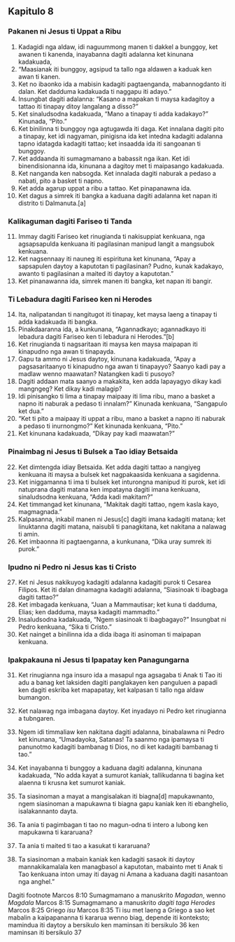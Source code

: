 Kapitulo 8
----------

### Pakanen ni Jesus ti Uppat a Ribu

1. Kadagidi nga aldaw, idi naguummong manen ti dakkel a bunggoy, ket awanen ti kanenda, inayabanna dagiti adalanna ket kinunana kadakuada,
2. “Maasianak iti bunggoy, agsipud ta tallo nga aldawen a kaduak ken awan ti kanen.
3. Ket no ibaonko ida a mabisin kadagiti pagtaenganda, mabannogdanto iti dalan. Ket dadduma kadakuada ti naggapu iti adayo.”
4. Insungbat dagiti adalanna: “Kasano a mapakan ti maysa kadagitoy a tattao iti tinapay ditoy langalang a disso?”
5. Ket sinaludsodna kadakuada, “Mano a tinapay ti adda kadakayo?” Kinunada, “Pito.”
6. Ket binilinna ti bunggoy nga agtugawda iti daga. Ket innalana dagiti pito a tinapay, ket idi nagyaman, pinigisna ida ket intedna kadagiti adalanna tapno idatagda kadagiti tattao; ket insaadda ida iti sangoanan ti bunggoy.
7. Ket addaanda iti sumagmamano a babassit nga ikan. Ket idi binendisionanna ida, kinunana a dagitoy met ti maipasango kadakuada.
8. Ket nanganda ken nabsogda. Ket innalada dagiti naburak a pedaso a nabati, pito a basket ti napno.
9. Ket adda agarup uppat a ribu a tattao. Ket pinapanawna ida.
10. Ket dagus a simrek iti bangka a kaduana dagiti adalanna ket napan iti distrito ti Dalmanuta.[a]

### Kalikaguman dagiti Fariseo ti Tanda

11. Immay dagiti Fariseo ket rinugianda ti nakisuppiat kenkuana, nga agsapsapulda kenkuana iti pagilasinan manipud langit a mangsubok kenkuana.
12. Ket nagsennaay iti nauneg iti espirituna ket kinunana, “Apay a sapsapulen daytoy a kaputotan ti pagilasinan? Pudno, kunak kadakayo, awanto ti pagilasinan a maited iti daytoy a kaputotan.”
13. Ket pinanawanna ida, simrek manen iti bangka, ket napan iti bangir.

### Ti Lebadura dagiti Fariseo ken ni Herodes

14. Ita, nalipatandan ti nangitugot iti tinapay, ket maysa laeng a tinapay ti adda kadakuada iti bangka.
15. Pinakdaaranna ida, a kunkunana, “Agannadkayo; agannadkayo iti lebadura dagiti Fariseo ken ti lebadura ni Herodes.”[b]
16. Ket rinugianda ti nagsaritaan iti maysa ken maysa maipapan iti kinapudno nga awan ti tinapayda.
17. Gapu ta ammo ni Jesus daytoy, kinunana kadakuada, “Apay a pagsasaritaanyo ti kinapudno nga awan ti tinapayyo? Saanyo kadi pay a madlaw wenno maawatan? Natangken kadi ti pusoyo?
18. Dagiti addaan mata saanyo a makakita, ken adda lapayagyo dikay kadi mangngeg? Ket dikay kadi malagip?
19. Idi pinisangko ti lima a tinapay maipaay iti lima ribu, mano a basket a napno iti naburak a pedaso ti innalam?” Kinunada kenkuana, “Sangapulo ket dua.”
20. “Ket ti pito a maipaay iti uppat a ribu, mano a basket a napno iti naburak a pedaso ti inurnongmo?” Ket kinunada kenkuana, “Pito.”
21. Ket kinunana kadakuada, “Dikay pay kadi maawatan?”

### Pinaimbag ni Jesus ti Bulsek a Tao idiay Betsaida

22. Ket dimtengda idiay Betsaida. Ket adda dagiti tattao a nangiyeg kenkuana iti maysa a bulsek ket nagpakaasida kenkuana a sagidenna.
23. Ket iniggamanna ti ima ti bulsek ket inturongna manipud iti purok, ket idi natuprana dagiti matana ken impatayna dagiti imana kenkuana, sinaludsodna kenkuana, “Adda kadi makitam?”
24. Ket timmangad ket kinunana, “Makitak dagiti tattao, ngem kasla kayo, magmagnada.”
25. Kalpasanna, inkabil manen ni Jesus[c] dagiti imana kadagiti matana; ket linuktanna dagiti matana, naisubli ti panagkitana, ket nakitana a nalawag ti amin.
26. Ket imbaonna iti pagtaenganna, a kunkunana, “Dika uray sumrek iti purok.”

### Ipudno ni Pedro ni Jesus kas ti Cristo

27. Ket ni Jesus nakikuyog kadagiti adalanna kadagiti purok ti Cesarea Filipos. Ket iti dalan dinamagna kadagiti adalanna, “Siasinoak ti ibagbaga dagiti tattao?”
28. Ket imbagada kenkuana, “Juan a Mammautisar; ket kuna ti dadduma, Elias; ken dadduma, maysa kadagiti mammadto.”
29. Insaludsodna kadakuada, “Ngem siasinoak ti ibagbagayo?” Insungbat ni Pedro kenkuana, “Sika ti Cristo.”
30. Ket nainget a binilinna ida a dida ibaga iti asinoman ti maipapan kenkuana.

### Ipakpakauna ni Jesus ti Ipapatay ken Panagungarna

31. Ket rinugianna nga insuro ida a masapul nga agsagaba ti Anak ti Tao iti adu a banag ket laksiden dagiti panglakayen ken panguluen a papadi ken dagiti eskriba ket mapapatay, ket kalpasan ti tallo nga aldaw bumangon.
32. Ket nalawag nga imbagana daytoy. Ket inyadayo ni Pedro ket rinugianna a tubngaren.
33. Ngem idi timmaliaw ken nakitana dagiti adalanna, binabalawna ni Pedro ket kinunana, “Umadayoka, Satanas! Ta saanmo nga ipamaysa ti panunotmo kadagiti bambanag ti Dios, no di ket kadagiti bambanag ti tao.”

34. Ket inayabanna ti bunggoy a kaduana dagiti adalanna, kinunana kadakuada, “No adda kayat a sumurot kaniak, tallikudanna ti bagina ket alaenna ti krusna ket sumurot kaniak.
35. Ta siasinoman a mayat a mangisalakan iti biagna[d] mapukawnanto, ngem siasinoman a mapukawna ti biagna gapu kaniak ken iti ebanghelio, isalakannanto dayta.
36. Ta ania ti pagimbagan ti tao no magun-odna ti intero a lubong ken mapukawna ti kararuana?
37. Ta ania ti maited ti tao a kasukat ti kararuana?
38. Ta siasinoman a mabain kaniak ken kadagiti sasaok iti daytoy mannakikamalala ken managbasol a kaputotan, mabainto met ti Anak ti Tao kenkuana inton umay iti dayag ni Amana a kaduana dagiti nasantoan nga anghel.”

Dagiti footnote
Marcos 8:10 Sumagmamano a manuskrito *Magadan*, wenno *Magdala*
Marcos 8:15 Sumagmamano a manuskrito *dagiti taga Herodes*
Marcos 8:25 Griego *isu*
Marcos 8:35 Ti isu met laeng a Griego a sao ket mabalin a kaipapananna ti kararua wenno biag, depende iti konteksto; mamindua iti daytoy a bersikulo ken maminsan iti bersikulo 36 ken maminsan iti bersikulo 37
